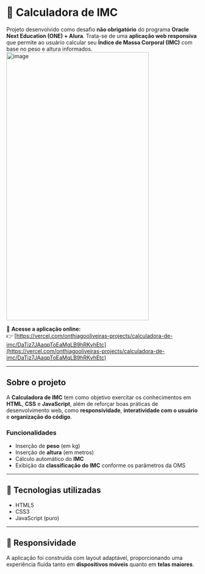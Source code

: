 # 💪 Calculadora de IMC

Projeto desenvolvido como desafio **não obrigatório** do programa **Oracle Next Education (ONE) + Alura**. Trata-se de uma **aplicação web responsiva** que permite ao usuário calcular seu **Índice de Massa Corporal (IMC)** com base no peso e altura informados.
<img width="373" height="702" alt="image" src="https://github.com/user-attachments/assets/62e3dabe-6e3e-4888-9d14-40bdce04272f" />

🔗 **Acesse a aplicação online:**  
👉 [https://vercel.com/onthiagooliveiras-projects/calculadora-de-imc/DaTiz7JAaqpToEaMqLB9hRKvhEtc](https://vercel.com/onthiagooliveiras-projects/calculadora-de-imc/DaTiz7JAaqpToEaMqLB9hRKvhEtc)

---

##  Sobre o projeto

A **Calculadora de IMC** tem como objetivo exercitar os conhecimentos em **HTML**, **CSS** e **JavaScript**, além de reforçar boas práticas de desenvolvimento web, como **responsividade**, **interatividade com o usuário** e **organização do código**.

### Funcionalidades

- Inserção de **peso** (em kg)  
- Inserção de **altura** (em metros)  
- Cálculo automático do **IMC**  
- Exibição da **classificação do IMC** conforme os parâmetros da OMS

---

## 🔧 Tecnologias utilizadas

- HTML5  
- CSS3  
- JavaScript (puro)

---

## 📱 Responsividade

A aplicação foi construída com layout adaptável, proporcionando uma experiência fluida tanto em **dispositivos móveis** quanto em **telas maiores**.

